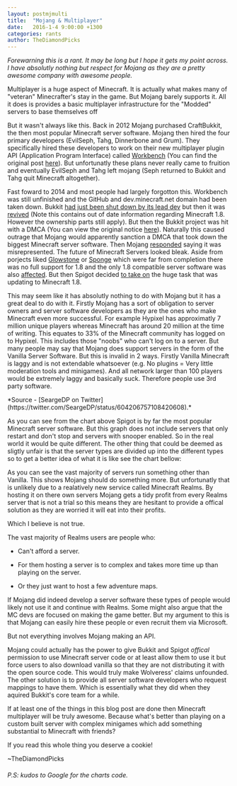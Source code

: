 ```yaml
---
layout: postmjmulti
title:  "Mojang & Multiplayer"
date:   2016-1-4 9:00:00 +1300
categories: rants
author: TheDiamondPicks
---
```


*Forewarning this is a rant. It may be long but I hope it gets my point across. I have absolutly nothing but respect for Mojang as they are a pretty awesome company with awesome people.*

Multiplayer is a huge aspect of Minecraft. It is actually what makes many of "veteran" Minecrafter's stay in the game.
But Mojang barely supports it. All it does is provides a basic multiplayer infrastructure for the "Modded" servers to base themselves off

But it wasn't always like this. Back in 2012 Mojang purchased CraftBukkit, the then most popular Minecraft server software. Mojang then
hired the four primary developers (EvilSeph, Tahg, Dinnerbone and Grum). They specifically hired these developers to work on their
new multiplayer plugin API (Application Program Interface) called [Workbench](http://minecraft.gamepedia.com/Plugin_API) (You can find the original post [here](https://mojang.com/2012/02/minecraft-team-strengthened/)).
But unfortunatly these plans never really came to fruition and eventually EvilSeph and Tahg left mojang (Seph returned to Bukkit and Tahg quit Minecraft altogether).

Fast foward to 2014 and most people had largely forgotton this. Workbench was still unfinished and the GitHub and dev.minecraft.net domain had been
taken down. Bukkit [had just been shut down by its lead dev](https://bukkit.org/threads/bukkit-its-time-to-say.305106/) but then it was [revived](https://storify.com/lukegb/the-tale-of-bukkit-for-minecraft-1-8) (Note this contains out of date information regarding Minecraft 1.8. However the ownership parts still apply).
But then the Bukkit project was hit with a DMCA (You can view the original notice [here](http://web.archive.org/web/20141217165734/http://dl.bukkit.org/dmca/notification.txt)).
Naturally this caused outrage that Mojang would apparently sanction a DMCA that took down the biggest Minecraft server software. 
Then Mojang [responded](https://bukkit.org/threads/mojang-and-the-bukkit-project.309715/) saying it was misrepresented.
The future of Minecraft Servers looked bleak. Aside from porjects liked [Glowstone](https://www.glowstone.net/) or [Sponge](https://www.spongepowered.org/) which were far from completion
there was no full support for 1.8 and the only 1.8 compatible server software was also [affected](https://www.spigotmc.org/threads/dmcad.28536/).
But then Spigot decided [to take on](https://www.spigotmc.org/threads/1-8-progress-check.32792/) the huge task that was updating to Minecraft 1.8.

This may seem like it has absolutly nothing to do with Mojang but it has a great deal to do with it. Firstly Mojang has a sort of
obligation to server owners and server software developers as they are the ones who make Minecraft even more successful.
For example Hypixel has approximatly 7 million unique players whereas Minecraft has around 20 million at the time of writing. This
equates to 33% of the Minecraft community has logged on to Hypixel. This includes those "noobs" who can't log on to a server.
But many people may say that Mojang does support servers in the form of the Vanilla Server Software. But this is invalid in 2 ways.
Firstly Vanilla Minecraft is laggy and is not extendable whatsoever (e.g. No plugins = Very little moderation tools and minigames).
And all network larger than 100 players would be extremely laggy and basically suck. Therefore people use 3rd party software.

 <div id="chart_div"></div>
*Source - [SeargeDP on Twitter](https://twitter.com/SeargeDP/status/604206757108420608).*

As you can see from the chart above Spigot is by far the most popular Minecraft server software. But this graph does not
include servers that only restart and don't stop and servers with snooper enabled. So in the real world it would be quite different.
The other thing that could be deemed as sligtly unfair is that the server types are divided up into the different types so to get a
better idea of what it is like see the chart bellow:
<div id="chart_div1"></div>
As you can see the vast majority of servers run something other than Vanilla. This shows Mojang should do something more. But
unfortunatly that is unlikely due to a realatively new service called Minecraft Realms. By hosting it on there own servers
Mojang gets a tidy profit from every Realms server that is not a trial so this means they are hesitant to provide a offical
solution as they are worried it will eat into their profits.

Which I believe is not true.

The vast majority of Realms users are people who:

-	Can't afford a server.

-	For them hosting a server is to complex and takes more time up than playing on the server.

-	Or they just want to host a few adventure maps.

If Mojang did indeed develop a server software these types of people would likely not use it and continue with Realms.
Some might also argue that the MC devs are focused on making the game better. But my argument to this is that Mojang can easily
hire these people or even recruit them via Microsoft.

But not everything involves Mojang making an API.

Mojang could actually has the power to give Bukkit and Spigot *offical* permission to use Minecraft server code or at least allow them to use it
but force users to also download vanilla so that they are not distributing it with the open source code. This would truly make
Wolveress' claims unfounded. The other solution is to provide all server software developers who request mappings to have them.
Which is essentially what they did when they aquired Bukkit's core team for a while.

If at least one of the things in this blog post are done then Minecraft multiplayer will be truly awesome. Because what's better than
playing on a custom built server with complex minigames which add something substantial to Minecraft with friends?

If you read this whole thing you deserve a cookie!

~TheDiamondPicks

###### P.S: kudos to Google for the charts code.